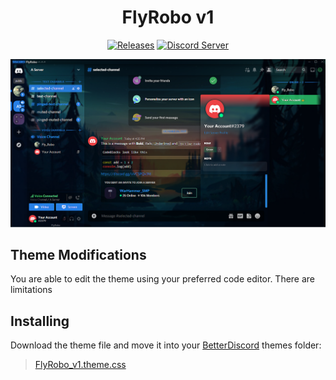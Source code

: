 [release-badge]: https://img.shields.io/badge/Release-v1.0.0-blue
[release-link]: https://github.com/FlyRobo/FlyRobo_v1/releases
[discord-badge]: https://discord.com/api/guilds/843385308460351508/widget.png?style=shield
[discord-link]: https://dsc.gg/warhammer_smp

<div align="center">

# FlyRobo v1

[![Releases][release-badge]][release-link]
[![Discord Server][discord-badge]][discord-link]

![v6 Sapphire](https://github.com/FlyRobo/FlyRobo_v1/blob/main/screenshots/FlyRobo%20Screen%20Shot.png)

</div>

## Theme Modifications
You are able to edit the theme using your preferred code editor. There are limitations

## Installing
Download the theme file and move it into your [BetterDiscord](https://betterdiscord.app) themes folder:

>[FlyRobo_v1.theme.css](https://drive.google.com/uc?export=view&id=1JwcxQUGQYBwQWZmlWX8ZpUto_cq_Eqin)
